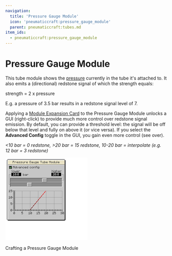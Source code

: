 ```yaml
---
navigation:
  title: 'Pressure Gauge Module'
  icon: 'pneumaticcraft:pressure_gauge_module'
  parent: pneumaticcraft:tubes.md
item_ids:
  - pneumaticcraft:pressure_gauge_module
---
```


# Pressure Gauge Module

This tube module shows the [pressure](../base_concepts/pressure.md) currently in the tube it's attached to. It also emits a (directional) <Color id="red">redstone signal</Color> of which the strength equals:

<Color id='dark_green'> strength = 2 x pressure</Color>

E.g. a pressure of 3.5 bar results in a redstone signal level of 7.

<ItemImage id="pneumaticcraft:module_expansion_card" />

Applying a [Module Expansion Card](./module_expansion_card.md) to the Pressure Gauge Module unlocks a GUI (right-click) to provide much more control over <Color id="red">redstone signal</Color> emission. By default, you can provide a threshold level: the signal will be off below that level and fully on above it (or vice versa). If you select the **Advanced Config** toggle in the GUI, you gain even more control (see over).

<a name="img"></a>
_\<10 bar = 0 redstone, \>20 bar = 15 redstone, 10-20 bar = interpolate (e.g. 12 bar = 3 redstone)_

![](pressure_gauge_gui.png)

Crafting a Pressure Gauge Module

<Recipe id="pneumaticcraft:pressure_gauge_module" />
